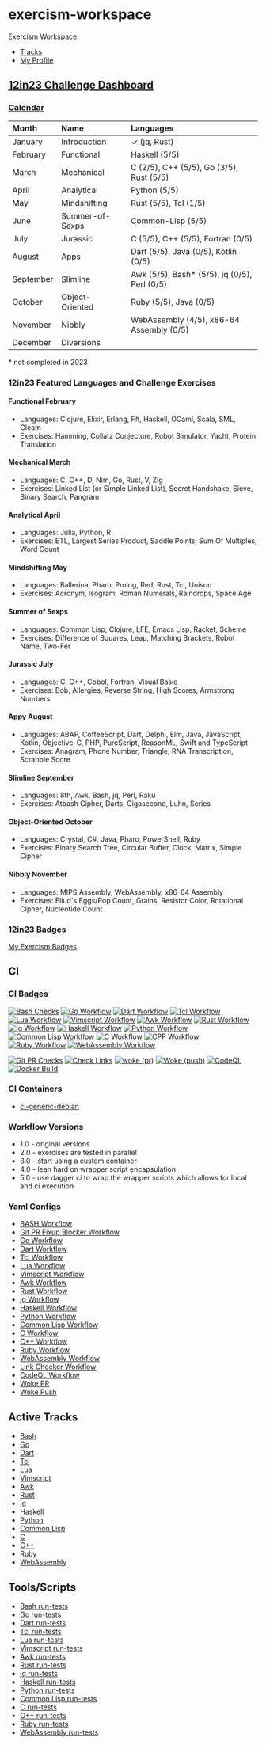 # exercism-workspace

Exercism Workspace

- [Tracks](https://exercism.org/docs/tracks)
- [My Profile](https://exercism.org/profiles/vpayno)

## [12in23 Challenge Dashboard](https://exercism.org/challenges/12in23)

### [Calendar](https://forum.exercism.org/t/new-12in23-badge-for-completing-all-the-things/4183)

|   Month       |  Name              |  Languages           |
|   :---        |  :---              |  :---                |
|   January     |  Introduction      |  ✓  (jq, Rust)  |
|   February    |  Functional        |  Haskell      (5/5)  |
|   March       |  Mechanical        |  C            (2/5),  C++   (5/5),  Go       (3/5),  Rust  (5/5)  |
|   April       |  Analytical        |  Python       (5/5)  |
|   May         |  Mindshifting      |  Rust         (5/5),  Tcl   (1/5)  |
|   June        |  Summer-of-Sexps   |  Common-Lisp  (5/5)  |
|   July        |  Jurassic          |  C            (5/5),  C++   (5/5),  Fortran  (0/5)  |
|   August      |  Apps              |  Dart         (5/5),  Java  (0/5),  Kotlin   (0/5)  |
|   September   |  Slimline          |  Awk          (5/5),  Bash\*  (5/5),  jq       (0/5),  Perl  (0/5)  |
|   October     |  Object-Oriented   |  Ruby         (5/5),  Java  (0/5)  |
|   November    |  Nibbly            |  WebAssembly  (4/5),  x86-64 Assembly  (0/5) |
|   December    |  Diversions        |  |

\* not completed in 2023

### 12in23 Featured Languages and Challenge Exercises

#### Functional February

- Languages: Clojure, Elixir, Erlang, F#, Haskell, OCaml, Scala, SML, Gleam
- Exercises: Hamming, Collatz Conjecture, Robot Simulator, Yacht, Protein Translation

#### Mechanical March

- Languages: C, C++, D, Nim, Go, Rust, V, Zig
- Exercises: Linked List (or Simple Linked List), Secret Handshake, Sieve, Binary Search, Pangram

#### Analytical April

- Languages: Julia, Python, R
- Exercises: ETL, Largest Series Product, Saddle Points, Sum Of Multiples, Word Count

#### Mindshifting May

- Languages: Ballerina, Pharo, Prolog, Red, Rust, Tcl, Unison
- Exercises: Acronym, Isogram, Roman Numerals, Raindrops, Space Age

#### Summer of Sexps

- Languages: Common Lisp, Clojure, LFE, Emacs Lisp, Racket, Scheme
- Exercises: Difference of Squares, Leap, Matching Brackets, Robot Name, Two-Fer

#### Jurassic July

- Languages: C, C++, Cobol, Fortran, Visual Basic
- Exercises: Bob, Allergies, Reverse String, High Scores, Armstrong Numbers

#### Appy August

- Languages: ABAP, CoffeeScript, Dart, Delphi, Elm, Java, JavaScript, Kotlin, Objective-C, PHP, PureScript, ReasonML, Swift and TypeScript
- Exercises: Anagram, Phone Number, Triangle, RNA Transcription, Scrabble Score

#### Slimline September

- Languages: 8th, Awk, Bash, jq, Perl, Raku
- Exercises: Atbash Cipher, Darts, Gigasecond, Luhn, Series

#### Object-Oriented October

- Languages: Crystal, C#, Java, Pharo, PowerShell, Ruby
- Exercises: Binary Search Tree, Circular Buffer, Clock, Matrix, Simple Cipher

#### Nibbly November

- Languages: MIPS Assembly, WebAssembly, x86-64 Assembly
- Exercises: Eliud's Eggs/Pop Count, Grains, Resistor Color, Rotational Cipher, Nucleotide Count

### 12in23 Badges

[My Exercism Badges](https://exercism.org/profiles/vpayno/badges)

## CI

### CI Badges

[![Bash Checks](https://github.com/vpayno/exercism-workspace/actions/workflows/bash.yml/badge.svg)](https://github.com/vpayno/exercism-workspace/actions/workflows/bash.yml)
[![Go Workflow](https://github.com/vpayno/exercism-workspace/actions/workflows/go.yml/badge.svg)](https://github.com/vpayno/exercism-workspace/actions/workflows/go.yml)
[![Dart Workflow](https://github.com/vpayno/exercism-workspace/actions/workflows/dart.yml/badge.svg)](https://github.com/vpayno/exercism-workspace/actions/workflows/dart.yml)
[![Tcl Workflow](https://github.com/vpayno/exercism-workspace/actions/workflows/tcl.yml/badge.svg)](https://github.com/vpayno/exercism-workspace/actions/workflows/tcl.yml)
[![Lua Workflow](https://github.com/vpayno/exercism-workspace/actions/workflows/lua.yml/badge.svg)](https://github.com/vpayno/exercism-workspace/actions/workflows/lua.yml)
[![Vimscript Workflow](https://github.com/vpayno/exercism-workspace/actions/workflows/vimscript.yml/badge.svg)](https://github.com/vpayno/exercism-workspace/actions/workflows/vimscript.yml)
[![Awk Workflow](https://github.com/vpayno/exercism-workspace/actions/workflows/awk.yml/badge.svg)](https://github.com/vpayno/exercism-workspace/actions/workflows/awk.yml)
[![Rust Workflow](https://github.com/vpayno/exercism-workspace/actions/workflows/rust.yml/badge.svg)](https://github.com/vpayno/exercism-workspace/actions/workflows/rust.yml)
[![jq Workflow](https://github.com/vpayno/exercism-workspace/actions/workflows/jq.yml/badge.svg)](https://github.com/vpayno/exercism-workspace/actions/workflows/jq.yml)
[![Haskell Workflow](https://github.com/vpayno/exercism-workspace/actions/workflows/haskell.yml/badge.svg)](https://github.com/vpayno/exercism-workspace/actions/workflows/haskell.yml)
[![Python Workflow](https://github.com/vpayno/exercism-workspace/actions/workflows/python.yml/badge.svg)](https://github.com/vpayno/exercism-workspace/actions/workflows/python.yml)
[![Common Lisp Workflow](https://github.com/vpayno/exercism-workspace/actions/workflows/common-lisp.yml/badge.svg)](https://github.com/vpayno/exercism-workspace/actions/workflows/common-lisp.yml)
[![C Workflow](https://github.com/vpayno/exercism-workspace/actions/workflows/c.yml/badge.svg)](https://github.com/vpayno/exercism-workspace/actions/workflows/c.yml)
[![CPP Workflow](https://github.com/vpayno/exercism-workspace/actions/workflows/cpp.yml/badge.svg)](https://github.com/vpayno/exercism-workspace/actions/workflows/cpp.yml)
[![Ruby Workflow](https://github.com/vpayno/exercism-workspace/actions/workflows/ruby.yml/badge.svg)](https://github.com/vpayno/exercism-workspace/actions/workflows/ruby.yml)
[![WebAssembly Workflow](https://github.com/vpayno/exercism-workspace/actions/workflows/wasm.yml/badge.svg)](https://github.com/vpayno/exercism-workspace/actions/workflows/wasm.yml)

[![Git PR Checks](https://github.com/vpayno/exercism-workspace/actions/workflows/git-pr.yml/badge.svg)](https://github.com/vpayno/exercism-workspace/actions/workflows/git-pr.yml)
[![Check Links](https://github.com/vpayno/exercism-workspace/actions/workflows/links.yml/badge.svg)](https://github.com/vpayno/exercism-workspace/actions/workflows/links.yml)
[![woke (pr)](https://github.com/vpayno/exercism-workspace/actions/workflows/woke-pr.yml/badge.svg)](https://github.com/vpayno/exercism-workspace/actions/workflows/woke-pr.yml)
[![Woke (push)](https://github.com/vpayno/exercism-workspace/actions/workflows/woke-push.yml/badge.svg)](https://github.com/vpayno/exercism-workspace/actions/workflows/woke-push.yml)
[![CodeQL](https://github.com/vpayno/exercism-workspace/actions/workflows/codeql-analysis.yml/badge.svg)](https://github.com/vpayno/exercism-workspace/actions/workflows/codeql-analysis.yml)
[![Docker Build](https://github.com/vpayno/exercism-workspace/actions/workflows/docker-build.yml/badge.svg)](https://github.com/vpayno/exercism-workspace/actions/workflows/docker-build.yml)

### CI Containers

- [ci-generic-debian](https://hub.docker.com/r/vpayno/ci-generic-debian/tags)

### Workflow Versions

- 1.0 - original versions
- 2.0 - exercises are tested in parallel
- 3.0 - start using a custom container
- 4.0 - lean hard on wrapper script encapsulation
- 5.0 - use dagger ci to wrap the wrapper scripts which allows for local and ci execution

### Yaml Configs

- [BASH Workflow](.github/workflows/bash.yml)
- [Git PR Fixup Blocker Workflow](.github/workflows/git.yml)
- [Go Workflow](.github/workflows/go.yml)
- [Dart Workflow](.github/workflows/dart.yml)
- [Tcl Workflow](.github/workflows/tcl.yml)
- [Lua Workflow](.github/workflows/lua.yml)
- [Vimscript Workflow](.github/workflows/vimscript.yml)
- [Awk Workflow](.github/workflows/awk.yml)
- [Rust Workflow](.github/workflows/rust.yml)
- [jq Workflow](.github/workflows/jq.yml)
- [Haskell Workflow](.github/workflows/haskell.yml)
- [Python Workflow](.github/workflows/python.yml)
- [Common Lisp Workflow](.github/workflows/common-lisp.yml)
- [C Workflow](.github/workflows/c.yml)
- [C++ Workflow](.github/workflows/cpp.yml)
- [Ruby Workflow](.github/workflows/ruby.yml)
- [WebAssembly Workflow](.github/workflows/wasm.yml)
- [Link Checker Workflow](.github/workflows/links.yml)
- [CodeQL Workflow](.github/workflows/codeql-analysis.yml)
- [Woke PR](.github/workflows/woke-pr.yml)
- [Woke Push](.github/workflows/woke-push.yml)

## Active Tracks

- [Bash](bash/README.md)
- [Go](go/README.md)
- [Dart](dart/README.md)
- [Tcl](tcl/README.md)
- [Lua](lua/README.md)
- [Vimscript](vimscript/README.md)
- [Awk](awk/README.md)
- [Rust](rust/README.md)
- [jq](jq/README.md)
- [Haskell](haskell/README.md)
- [Python](python/README.md)
- [Common Lisp](common-lisp/README.md)
- [C](c/README.md)
- [C++](cpp/README.md)
- [Ruby](ruby/README.md)
- [WebAssembly](wasm/README.md)

## Tools/Scripts

- [Bash run-tests](./bash/run-tests)
- [Go run-tests](./go/run-tests)
- [Dart run-tests](./dart/run-tests)
- [Tcl run-tests](./tcl/run-tests)
- [Lua run-tests](./lua/run-tests)
- [Vimscript run-tests](./vimscript/run-tests)
- [Awk run-tests](./awk/run-tests)
- [Rust run-tests](./rust/run-tests)
- [jq run-tests](./jq/run-tests)
- [Haskell run-tests](./haskell/run-tests)
- [Python run-tests](./python/run-tests)
- [Common Lisp run-tests](./common-lisp/run-tests)
- [C run-tests](./c/run-tests)
- [C++ run-tests](./cpp/run-tests)
- [Ruby run-tests](./ruby/run-tests)
- [WebAssembly run-tests](./wasm/run-tests)
